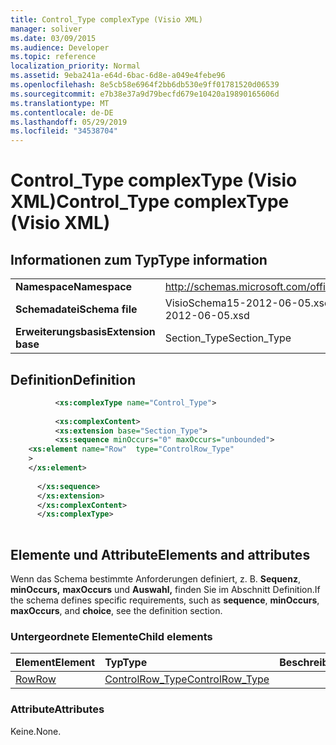 ```yaml
---
title: Control_Type complexType (Visio XML)
manager: soliver
ms.date: 03/09/2015
ms.audience: Developer
ms.topic: reference
localization_priority: Normal
ms.assetid: 9eba241a-e64d-6bac-6d8e-a049e4febe96
ms.openlocfilehash: 8e5cb58e6964f2bb6db530e9ff01781520d06539
ms.sourcegitcommit: e7b38e37a9d79becfd679e10420a19890165606d
ms.translationtype: MT
ms.contentlocale: de-DE
ms.lasthandoff: 05/29/2019
ms.locfileid: "34538704"
---
```

# <a name="control_type-complextype-visio-xml"></a><span data-ttu-id="23cb8-102">Control_Type complexType (Visio XML)</span><span class="sxs-lookup"><span data-stu-id="23cb8-102">Control_Type complexType (Visio XML)</span></span>

## <a name="type-information"></a><span data-ttu-id="23cb8-103">Informationen zum Typ</span><span class="sxs-lookup"><span data-stu-id="23cb8-103">Type information</span></span>

|||
|:-----|:-----|
|<span data-ttu-id="23cb8-104">**Namespace**</span><span class="sxs-lookup"><span data-stu-id="23cb8-104">**Namespace**</span></span> <br/> |http://schemas.microsoft.com/office/visio/2011/1/core  <br/> |
|<span data-ttu-id="23cb8-105">**Schemadatei**</span><span class="sxs-lookup"><span data-stu-id="23cb8-105">**Schema file**</span></span> <br/> |<span data-ttu-id="23cb8-106">VisioSchema15-2012-06-05.xsd</span><span class="sxs-lookup"><span data-stu-id="23cb8-106">VisioSchema15-2012-06-05.xsd</span></span>  <br/> |
|<span data-ttu-id="23cb8-107">**Erweiterungsbasis**</span><span class="sxs-lookup"><span data-stu-id="23cb8-107">**Extension base**</span></span> <br/> |<span data-ttu-id="23cb8-108">Section_Type</span><span class="sxs-lookup"><span data-stu-id="23cb8-108">Section_Type</span></span>  <br/> |
   
## <a name="definition"></a><span data-ttu-id="23cb8-109">Definition</span><span class="sxs-lookup"><span data-stu-id="23cb8-109">Definition</span></span>

```XML
          <xs:complexType name="Control_Type">
          
          <xs:complexContent>
          <xs:extension base="Section_Type">
          <xs:sequence minOccurs="0" maxOccurs="unbounded">
    <xs:element name="Row"  type="ControlRow_Type"
    >
    </xs:element>
    
      </xs:sequence>
      </xs:extension>
      </xs:complexContent>
      </xs:complexType>
      
```

## <a name="elements-and-attributes"></a><span data-ttu-id="23cb8-110">Elemente und Attribute</span><span class="sxs-lookup"><span data-stu-id="23cb8-110">Elements and attributes</span></span>

<span data-ttu-id="23cb8-111">Wenn das Schema bestimmte Anforderungen definiert, z. B. **Sequenz**, **minOccurs,** **maxOccurs** und **Auswahl,** finden Sie im Abschnitt Definition.</span><span class="sxs-lookup"><span data-stu-id="23cb8-111">If the schema defines specific requirements, such as **sequence**, **minOccurs**, **maxOccurs**, and **choice**, see the definition section.</span></span> 
  
### <a name="child-elements"></a><span data-ttu-id="23cb8-112">Untergeordnete Elemente</span><span class="sxs-lookup"><span data-stu-id="23cb8-112">Child elements</span></span>

|<span data-ttu-id="23cb8-113">**Element**</span><span class="sxs-lookup"><span data-stu-id="23cb8-113">**Element**</span></span>|<span data-ttu-id="23cb8-114">**Typ**</span><span class="sxs-lookup"><span data-stu-id="23cb8-114">**Type**</span></span>|<span data-ttu-id="23cb8-115">**Beschreibung**</span><span class="sxs-lookup"><span data-stu-id="23cb8-115">**Description**</span></span>|
|:-----|:-----|:-----|
|[<span data-ttu-id="23cb8-116">Row</span><span class="sxs-lookup"><span data-stu-id="23cb8-116">Row</span></span>](row-element-controls-sectionvisio-xml.md) <br/> |[<span data-ttu-id="23cb8-117">ControlRow_Type</span><span class="sxs-lookup"><span data-stu-id="23cb8-117">ControlRow_Type</span></span>](controlrow_type-complextypevisio-xml.md) <br/> ||
   
### <a name="attributes"></a><span data-ttu-id="23cb8-118">Attribute</span><span class="sxs-lookup"><span data-stu-id="23cb8-118">Attributes</span></span>

<span data-ttu-id="23cb8-119">Keine.</span><span class="sxs-lookup"><span data-stu-id="23cb8-119">None.</span></span>
  

